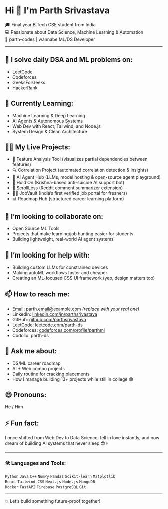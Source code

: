 # Hi 👋 I'm Parth Srivastava

🎓 Final year B.Tech CSE student from India  
💻 Passionate about Data Science, Machine Learning & Automation  
🧠 parth-codes | wannabe ML/DS Developer  

---

## 🔭 I solve daily DSA and ML problems on:
- LeetCode
- Codeforces
- GeeksForGeeks
- HackerRank

## 🌱 Currently Learning:
- Machine Learning & Deep Learning  
- AI Agents & Autonomous Systems  
- Web Dev with React, Tailwind, and Node.js  
- System Design & Clean Architecture  

## 👨‍💻 My Live Projects:
- 🧠 Feature Analysis Tool (visualizes partial dependencies between features)  
- 🔍 Correlation Project (automated correlation detection & insights)  
- 🤖 AI Agent Hub (LLMs, model hosting & open-source agent playground)  
- 🚨 Hold On (Krishna-based anti-suicide AI support bot)  
- 🧰 ScrollLess (Reddit comment summarizer extension)  
- 👨‍🔬 JobVault (India’s first verified job portal for freshers)  
- 📊 Roadmap Hub (structured career learning platform)

## 👯 I’m looking to collaborate on:
- Open Source ML Tools  
- Projects that make learning/job hunting easier for students  
- Building lightweight, real-world AI agent systems  

## 🤔 I’m looking for help with:
- Building custom LLMs for constrained devices  
- Making autoML workflows faster and cheaper  
- Creating an ML-focused CSS UI framework (yep, design matters too)

## 📫 How to reach me:
- Email: parth.email@example.com *(replace with your real one)*  
- LinkedIn: [linkedin.com/in/parthsrivastava](https://linkedin.com/in/parthsrivastava)  
- GitHub: [github.com/parthsrivastava](https://github.com/parthsrivastava)  
- LeetCode: [leetcode.com/parth-ds](https://leetcode.com/parth-ds)  
- Codeforces: [codeforces.com/profile/parthml](https://codeforces.com/profile/parthml)  
- Codolio: parth-ds

## 💬 Ask me about:
- DS/ML career roadmap  
- AI + Web combo projects  
- Daily routine for cracking placements  
- How I manage building 13+ projects while still in college 😅

## 😄 Pronouns:
He / Him

## ⚡ Fun fact:
I once shifted from Web Dev to Data Science, fell in love instantly, and now dream of building AI systems that never sleep 😎⚡

---

### 🛠️ Languages and Tools:
`Python` `Java` `C++` `NumPy` `Pandas` `Scikit-learn` `Matplotlib`  
`React` `Tailwind CSS` `Next.js` `Node.js` `MongoDB`  
`Docker` `FastAPI` `Firebase` `PostgreSQL` `Git`

---

💥 Let’s build something future-proof together!
